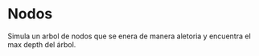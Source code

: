 # Nodos

Simula un arbol de nodos que se enera de manera aletoria y encuentra el max depth del árbol. 
